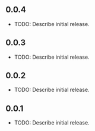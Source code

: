 ## 0.0.4

* TODO: Describe initial release.
## 0.0.3

* TODO: Describe initial release.
## 0.0.2

* TODO: Describe initial release.

## 0.0.1

* TODO: Describe initial release.
